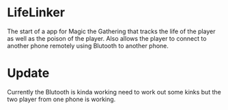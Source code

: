 # LifeLinker
The start of a app for Magic the Gathering that tracks the life of the player as well as the poison of the player.
Also allows the player to connect to another phone remotely using Blutooth to another phone.

# Update
Currently the Blutooth is kinda working need to work out some kinks but the two player from one phone is working.
